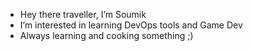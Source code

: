 - Hey there traveller, I’m Soumik 
- I’m interested in learning DevOps tools and Game Dev
- Always learning and cooking something ;)
<!---
soumiksutradhar/soumiksutradhar is a ✨ special ✨ repository because its `README.md` (this file) appears on your GitHub profile.
You can click the Preview link to take a look at your changes.
--->
